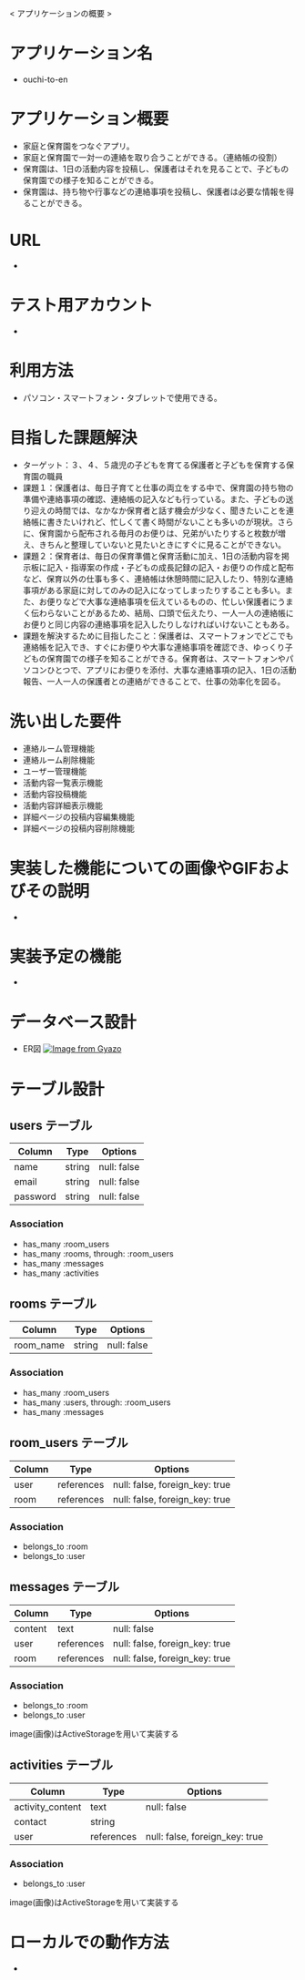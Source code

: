 < アプリケーションの概要 >
# アプリケーション名
- ouchi-to-en
# アプリケーション概要
- 家庭と保育園をつなぐアプリ。
- 家庭と保育園で一対一の連絡を取り合うことができる。（連絡帳の役割）
- 保育園は、1日の活動内容を投稿し、保護者はそれを見ることで、子どもの保育園での様子を知ることができる。
- 保育園は、持ち物や行事などの連絡事項を投稿し、保護者は必要な情報を得ることができる。
# URL
- 
# テスト用アカウント
- 
# 利用方法
- パソコン・スマートフォン・タブレットで使用できる。
# 目指した課題解決
- ターゲット：３、４、５歳児の子どもを育てる保護者と子どもを保育する保育園の職員
- 課題１：保護者は、毎日子育てと仕事の両立をする中で、保育園の持ち物の準備や連絡事項の確認、連絡帳の記入なども行っている。また、子どもの送り迎えの時間では、なかなか保育者と話す機会が少なく、聞きたいことを連絡帳に書きたいけれど、忙しくて書く時間がないことも多いのが現状。さらに、保育園から配布される毎月のお便りは、兄弟がいたりすると枚数が増え、きちんと整理していないと見たいときにすぐに見ることができない。
- 課題２：保育者は、毎日の保育準備と保育活動に加え、1日の活動内容を掲示板に記入・指導案の作成・子どもの成長記録の記入・お便りの作成と配布など、保育以外の仕事も多く、連絡帳は休憩時間に記入したり、特別な連絡事項がある家庭に対してのみの記入になってしまったりすることも多い。また、お便りなどで大事な連絡事項を伝えているものの、忙しい保護者にうまく伝わらないことがあるため、結局、口頭で伝えたり、一人一人の連絡帳にお便りと同じ内容の連絡事項を記入したりしなければいけないこともある。
- 課題を解決するために目指したこと：保護者は、スマートフォンでどこでも連絡帳を記入でき、すぐにお便りや大事な連絡事項を確認でき、ゆっくり子どもの保育園での様子を知ることができる。保育者は、スマートフォンやパソコンひとつで、アプリにお便りを添付、大事な連絡事項の記入、1日の活動報告、一人一人の保護者との連絡ができることで、仕事の効率化を図る。
# 洗い出した要件
- 連絡ルーム管理機能
- 連絡ルーム削除機能
- ユーザー管理機能
- 活動内容一覧表示機能
- 活動内容投稿機能
- 活動内容詳細表示機能
- 詳細ページの投稿内容編集機能
- 詳細ページの投稿内容削除機能
# 実装した機能についての画像やGIFおよびその説明
- 
# 実装予定の機能
- 
# データベース設計
- ER図
[![Image from Gyazo](https://i.gyazo.com/ecd64fdaa56ae8bb59b70ced8cd513fc.png)](https://gyazo.com/ecd64fdaa56ae8bb59b70ced8cd513fc)
# テーブル設計

## users テーブル

| Column   | Type   | Options     |
| -------- | ------ | ----------- |
| name     | string | null: false |
| email    | string | null: false |
| password | string | null: false |

### Association

- has_many :room_users
- has_many :rooms, through: :room_users
- has_many :messages
- has_many :activities

## rooms テーブル

| Column      | Type   | Options     |
| ----------- | ------ | ----------- |
| room_name   | string | null: false |

### Association

- has_many :room_users
- has_many :users, through: :room_users
- has_many :messages

## room_users テーブル

| Column | Type       | Options                        |
| ------ | ---------- | ------------------------------ |
| user   | references | null: false, foreign_key: true |
| room   | references | null: false, foreign_key: true |

### Association

- belongs_to :room
- belongs_to :user

## messages テーブル

| Column  | Type       | Options                        |
| ------- | ---------- | ------------------------------ |
| content | text       | null: false                    |
| user    | references | null: false, foreign_key: true |
| room    | references | null: false, foreign_key: true |

### Association

- belongs_to :room
- belongs_to :user

image(画像)はActiveStorageを用いて実装する

## activities テーブル

| Column           | Type       | Options                        |
| ---------------- | ---------- | ------------------------------ |
| activity_content | text       | null: false                    |
| contact          | string     |                     |
| user             | references | null: false, foreign_key: true |

### Association

- belongs_to :user

image(画像)はActiveStorageを用いて実装する

# ローカルでの動作方法
- 